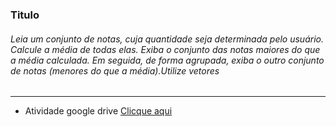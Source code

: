 ### Titulo

###### Leia um conjunto de notas, cuja quantidade seja determinada pelo usuário. Calcule a média de todas elas. Exiba o conjunto das notas maiores do que a média calculada. Em seguida, de forma agrupada, exiba o outro conjunto de notas (menores do que a média).Utilize vetores

---

- Atividade google drive [Clicque aqui]('https://docs.google.com/document/d/1A9DDEG7NTEPUq-tTkEtazeAAYTjhue3pDOuVS8dOqUo/edit')

